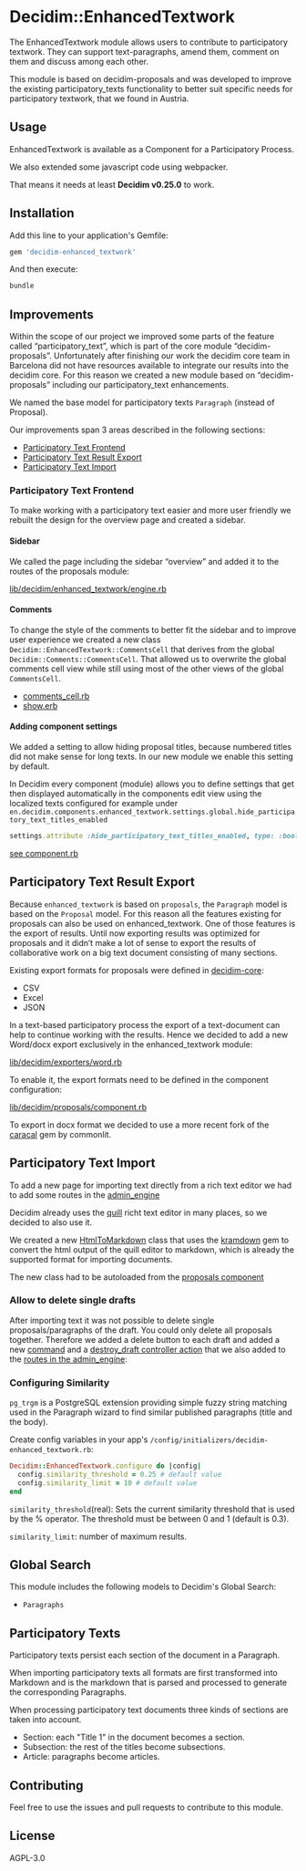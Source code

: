 # Decidim::EnhancedTextwork

The EnhancedTextwork module allows users to contribute to participatory textwork. They can support text-paragraphs, amend them, comment on them and discuss among each other.


This module is based on decidim-proposals and was developed to improve the existing participatory_texts functionality to better suit specific needs for participatory textwork, that we found in Austria.

## Usage

EnhancedTextwork is available as a Component for a Participatory Process.

We also extended some javascript code using webpacker.

That means it needs at least **Decidim v0.25.0** to work.

## Installation

Add this line to your application's Gemfile:

```ruby
gem 'decidim-enhanced_textwork'
```

And then execute:

```bash
bundle
```

## Improvements

Within the scope of our project we improved some parts of the feature called “participatory_text”, which is part of the core module “decidim-proposals”.
Unfortunately after finishing our work the decidim core team in Barcelona did not have resources available to integrate our results into the decidim core. For this reason we created a new module based on “decidim-proposals” including our participatory_text enhancements.

We named the base model for participatory texts `Paragraph` (instead of Proposal).

Our improvements span 3 areas described in the following sections:

* [Participatory Text Frontend](#participatory-text-frontend)
* [Participatory Text Result Export](#participatory-text-result-export)
* [Participatory Text Import](#participatory-text-import)

### Participatory Text Frontend

To make working with a participatory text easier and more user friendly we rebuilt the design for the overview page and created a sidebar.

#### Sidebar

We called the page including the sidebar “overview” and added it to the routes of the proposals module:

[lib/decidim/enhanced_textwork/engine.rb](lib/decidim/enhanced_textwork/engine.rb#L21)

#### Comments

To change the style of the comments to better fit the sidebar and to improve user experience we created a new class `Decidim::EnhancedTextwork::CommentsCell` that derives from the global `Decidim::Comments::CommentsCell`.
That allowed us to overwrite the global comments cell view while still using most of the other views of the global `CommentsCell`.

* [comments_cell.rb](app/cells/decidim/enhanced_textwork/comments_cell.rb)
* [show.erb](app/cells/decidim/enhanced_textwork/comments/show.erb)


#### Adding component settings

We added a setting to allow hiding proposal titles, because numbered titles did not make sense for long texts. In our new module we enable this setting by default.

In Decidim every component (module) allows you to define settings that get then displayed automatically in the components edit view using the localized texts configured for example under `en.decidim.components.enhanced_textwork.settings.global.hide_participatory_text_titles_enabled`

```rb
settings.attribute :hide_participatory_text_titles_enabled, type: :boolean, default: true
```

[see component.rb](lib/decidim/enhanced_textwork/component.rb#L50)

## Participatory Text Result Export

Because `enhanced_textwork` is based on `proposals`, the `Paragraph` model is based on the `Proposal` model. For this reason all the features existing for proposals can also be used on enhanced_textwork. One of those features is the export of results. Until now exporting results was optimized for proposals and it didn’t make a lot of sense to export the results of collaborative work on a big text document consisting of many sections. 

Existing export formats for proposals were defined in [decidim-core](https://github.com/decidim/decidim/tree/develop/decidim-core/lib/decidim/exporters):

* CSV
* Excel
* JSON

In a text-based participatory process the export of a text-document can help to continue working with the results. Hence we decided to add a new Word/docx export exclusively in the enhanced_textwork module:

[lib/decidim/exporters/word.rb](lib/decidim/exporters/word.rb)

To enable it, the export formats need to be defined in the component configuration:

[lib/decidim/proposals/component.rb](lib/decidim/enhanced_textwork/component.rb#L144)

To export in docx format we decided to use a more recent fork of the [caracal](https://github.com/commonlit/caracal) gem by commonlit.

## Participatory Text Import

To add a new page for importing text directly from a rich text editor we had to add some routes in the [admin_engine](lib/decidim/enhanced_textwork/admin_engine.rb#L33)

Decidim already uses the [quill](https://github.com/quilljs/quill) richt text editor in many places, so we decided to also use it.

We created a new [HtmlToMarkdown](lib/decidim/enhanced_textwork/html_to_markdown.rb) class that uses the [kramdown](https://github.com/gettalong/kramdown) gem to convert the html output of the quill editor to markdown, which is already the supported format for importing documents.

The new class had to be autoloaded from the [proposals component](lib/decidim/enhanced_textwork.rb#L21)

### Allow to delete single drafts

After importing text it was not possible to delete single proposals/paragraphs of the draft. You could only delete all proposals together.
Therefore we added a delete button to each draft and added a new [command](app/commands/decidim/enhanced_textwork/destroy_paragraph.rb) and a [destroy_draft controller action](app/controllers/decidim/enhanced_textwork/admin/paragraphs_controller.rb#L147) that we also added to the [routes in the admin_engine](lib/decidim/enhanced_textwork/admin_engine.rb#L25 ):

### Configuring Similarity

`pg_trgm` is a PostgreSQL extension providing simple fuzzy string matching used in the Paragraph wizard to find similar published paragraphs (title and the body).

Create config variables in your app's `/config/initializers/decidim-enhanced_textwork.rb`:

```ruby
Decidim::EnhancedTextwork.configure do |config|
  config.similarity_threshold = 0.25 # default value
  config.similarity_limit = 10 # default value
end
```

`similarity_threshold`(real): Sets the current similarity threshold that is used by the % operator. The threshold must be between 0 and 1 (default is 0.3).

`similarity_limit`: number of maximum results.

## Global Search

This module includes the following models to Decidim's Global Search:

- `Paragraphs`

## Participatory Texts

Participatory texts persist each section of the document in a Paragraph.

When importing participatory texts all formats are first transformed into Markdown and is the markdown that is parsed and processed to generate the corresponding Paragraphs.

When processing participatory text documents three kinds of sections are taken into account.

- Section: each "Title 1" in the document becomes a section.
- Subsection: the rest of the titles become subsections.
- Article: paragraphs become articles.

## Contributing

Feel free to use the issues and pull requests to contribute to this module.

## License

AGPL-3.0
